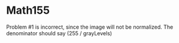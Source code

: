 # Math155
Problem #1 is incorrect, since the image will not be normalized.  The denominator should say (255 / grayLevels)
